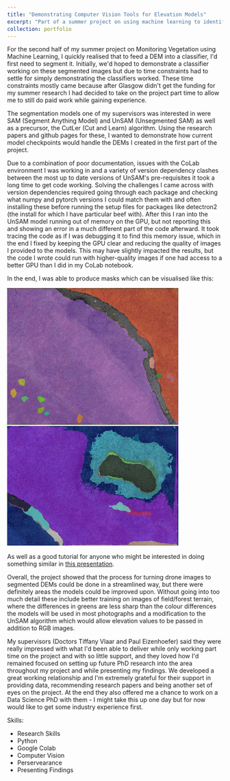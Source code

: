 ```yaml
---
title: "Demonstrating Computer Vision Tools for Elevation Models"
excerpt: "Part of a summer project on using machine learning to identify plant species from drone images. Learned about and implemented cutting edge computer vision models and demonstrated their strengths and weakness for a dataset of field images in East Ayrshire from the project.<br/><img src='/images/unsam.jpg' width='400'>"
collection: portfolio
---
```


For the second half of my summer project on Monitoring Vegetation using Machine Learning, I quickly realised that to feed a DEM into a classifier, I'd first need to segment it. Initially, we'd hoped to demonstrate a classifier working on these segmented images but due to time constraints had to settle for simply demonstrating the classifiers worked. These time constraints mostly came because after Glasgow didn't get the funding for my summer research I had decided to take on the project part time to allow me to still do paid work while gaining experience. 

The segmentation models one of my supervisors was interested in were SAM (Segment Anything Model) and UnSAM (Unsegmented SAM) as well as a precursor, the CutLer (Cut and Learn) algorithm. Using the research papers and github pages for these, I wanted to demonstrate how current model checkpoints would handle the DEMs I created in the first part of the project. 

Due to a combination of poor documentation, issues with the CoLab environment I was working in and a variety of version dependency clashes between the most up to date versions of UnSAM's pre-requisites it took a long time to get code working. Solving the challenges I came across with version dependencies required going through each package and checking what numpy and pytorch versions I could match them with and often installing these before running the setup files for packages like detectron2 (the install for which I have particular beef with). After this I ran into the UnSAM model running out of memory on the GPU, but not reporting this and showing an error in a much different part of the code afterward. It took tracing the code as if I was debugging it to find this memory issue, which in the end I fixed by keeping the GPU clear and reducing the quality of images I provided to the models. This may have slightly impacted the results, but the code I wrote could run with higher-quality images if one had access to a better GPU than I did in my CoLab notebook. 

In the end, I was able to produce masks which can be visualised like this:

<p float="left">
  <img src="/images/projects/vegetation/field_out_sam.jpg" width="400" />
  <img src="/images/projects/vegetation/trees_out_unsam.jpg" width="400" />
</p>

As well as a good tutorial for anyone who might be interested in doing something similar in [this presentation](https://docs.google.com/presentation/d/e/2PACX-1vThJUS9vCFha2E8BJjK5JllxjjLLoIoG34YQ0fSfWR3SXIf3pZzb0vvRDceYtkCTiXWrW5Ds-laCpmZ/pub?start=false&loop=false&delayms=3000).

Overall, the project showed that the process for turning drone images to segmented DEMs could be done in a streamlined way, but there were definitely areas the models could be improved upon. Without going into too much detail these include better training on images of field/forest terrain, where the differences in greens are less sharp than the colour differences the models will be used in most photographs and a modification to the UnSAM algorithm which would allow elevation values to be passed in addition to RGB images. 

My supervisors (Doctors Tiffany Vlaar and Paul Eizenhoefer) said they were really impressed with what I'd been able to deliver while only working part time on the project and with so little support, and they loved how I'd remained focused on setting up future PhD research into the area throughout my project and while presenting my findings. We developed a great working relationship and I'm extremely grateful for their support in providing data, recommending research papers and being another set of eyes on the project. At the end they also offered me a chance to work on a Data Science PhD with them - I might take this up one day but for now would like to get some industry experience first. 

Skills:
 * Research Skills
 * Python
 * Google Colab
 * Computer Vision
 * Perservearance
 * Presenting Findings
